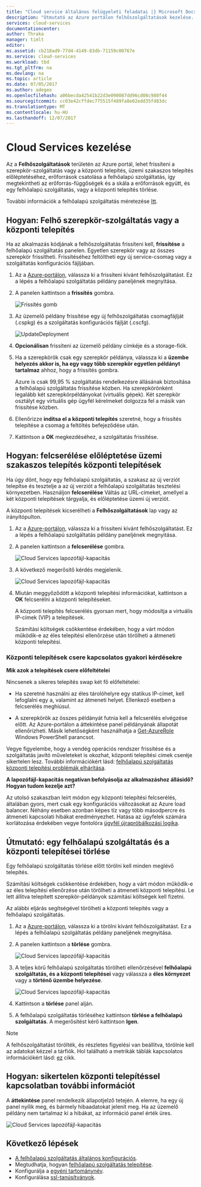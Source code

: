 ```yaml
---
title: "Cloud service általános felügyeleti feladatai |} Microsoft Docs"
description: "Útmutató az Azure portálon felhőszolgáltatások kezelése. Ezekben a példákban az Azure-portálon."
services: cloud-services
documentationcenter: 
author: Thraka
manager: timlt
editor: 
ms.assetid: cb218ad9-77d4-4149-83db-71159c00767e
ms.service: cloud-services
ms.workload: tbd
ms.tgt_pltfrm: na
ms.devlang: na
ms.topic: article
ms.date: 07/05/2017
ms.author: adegeo
ms.openlocfilehash: a06becda42541b22d3e090087dd96cd08c980f44
ms.sourcegitcommit: cc03e42cffdec775515f489fa8e02edd35fd83dc
ms.translationtype: MT
ms.contentlocale: hu-HU
ms.lasthandoff: 12/07/2017
---
```

# <a name="how-to-manage-cloud-services"></a>Cloud Services kezelése
Az a **Felhőszolgáltatások** területén az Azure portál, lehet frissíteni a szerepkör-szolgáltatás vagy a központi telepítés, üzemi szakaszos telepítés előléptetéséhez, erőforrások csatolása a felhőalapú szolgáltatás, így megtekintheti az erőforrás-függőségek és a skála a erőforrások együtt, és egy felhőalapú szolgáltatás, vagy a központi telepítés törlése.

További információk a felhőalapú szolgáltatás méretezése [Itt](cloud-services-how-to-scale-portal.md).

## <a name="how-to-update-a-cloud-service-role-or-deployment"></a>Hogyan: Felhő szerepkör-szolgáltatás vagy a központi telepítés
Ha az alkalmazás kódjának a felhőszolgáltatás frissíteni kell, **frissítése** a felhőalapú szolgáltatás panelen. Egyetlen szerepkör vagy az összes szerepkör frissítheti. Frissítéséhez feltöltheti egy új service-csomag vagy a szolgáltatás konfigurációs fájljában.

1. Az a [Azure-portálon][Azure portal], válassza ki a frissíteni kívánt felhőszolgáltatást. Ez a lépés a felhőalapú szolgáltatás példány paneljének megnyitása.
2. A panelen kattintson a **frissítés** gombra.

    ![Frissítés gomb](./media/cloud-services-how-to-manage-portal/update-button.png)

3. Az üzemelő példány frissítése egy új felhőszolgáltatás csomagfájlját (.cspkg) és a szolgáltatás konfigurációs fájlját (.cscfg).

    ![UpdateDeployment](./media/cloud-services-how-to-manage-portal/update-blade.png)

4. **Opcionálisan** frissíteni az üzemelő példány címkéje és a storage-fiók.
5. Ha a szerepkörök csak egy szerepkör példánya, válassza ki a **üzembe helyezés akkor is, ha egy vagy több szerepkör egyetlen példányt tartalmaz** ahhoz, hogy a frissítés gombra.

    Azure is csak 99,95 % szolgáltatás rendelkezésre állásának biztosítása a felhőalapú szolgáltatás frissítése közben. Ha szerepkörönként legalább két szerepkörpéldányokat (virtuális gépek). Két szerepkör osztályt egy virtuális gép ügyfél kérelmeket dolgozza fel a másik van frissítése közben.

6. Ellenőrizze **indítsa el a központi telepítés** szeretné, hogy a frissítés telepítése a csomag a feltöltés befejeződése után.
7. Kattintson a **OK** megkezdéséhez, a szolgáltatás frissítése.

## <a name="how-to-swap-deployments-to-promote-a-staged-deployment-to-production"></a>Hogyan: felcserélése előléptetése üzemi szakaszos telepítés központi telepítések
Ha úgy dönt, hogy egy felhőalapú szolgáltatás, a szakasz az új verziót telepítse és tesztelje a az új verziót a felhőalapú szolgáltatás tesztelési környezetben. Használjon **felcserélése** Váltás az URL-címeket, amellyel a két központi telepítések tárgyalja, és előléptetése üzemi új verziót.

A központi telepítések kicserélheti a **Felhőszolgáltatások** lap vagy az irányítópulton.

1. Az a [Azure-portálon][Azure portal], válassza ki a frissíteni kívánt felhőszolgáltatást. Ez a lépés a felhőalapú szolgáltatás példány paneljének megnyitása.
2. A panelen kattintson a **felcserélése** gombra.

    ![Cloud Services lapozófájl-kapacitás](./media/cloud-services-how-to-manage-portal/swap-button.png)

3. A következő megerősítő kérdés megjelenik.

    ![Cloud Services lapozófájl-kapacitás](./media/cloud-services-how-to-manage-portal/swap-prompt.png)

4. Miután meggyőződött a központi telepítési információkat, kattintson a **OK** felcserélni a központi telepítéseket.

    A központi telepítés felcserélés gyorsan mert, hogy módosítja a virtuális IP-címek (VIP) a telepítések.

    Számítási költségek csökkentése érdekében, hogy a várt módon működik-e az éles telepítési ellenőrzése után törölheti a átmeneti központi telepítési.

### <a name="common-questions-about-swapping-deployments"></a>Központi telepítések csere kapcsolatos gyakori kérdésekre

**Mik azok a telepítések csere előfeltételei**

Nincsenek a sikeres telepítés swap két fő előfeltételei:

- Ha szeretné használni az éles tárolóhelyre egy statikus IP-címet, kell lefoglalni egy a, valamint az átmeneti helyet. Ellenkező esetben a felcserélés meghiúsul.

- A szerepkörök az összes példányát futnia kell a felcserélés elvégzése előtt. Az Azure-portálon a áttekintése panel példányának állapotát ellenőrizheti. Másik lehetőségként használhatja a [Get-AzureRole](/powershell/module/azure/get-azurerole?view=azuresmps-3.7.0) Windows PowerShell parancsot.

Vegye figyelembe, hogy a vendég operációs rendszer frissítése és a szolgáltatás javító műveleteket is okozhat, központi telepítési címek cseréje sikertelen lesz. További információkért lásd: [felhőalapú szolgáltatás központi telepítési problémák elhárítása](cloud-services-troubleshoot-deployment-problems.md).

**A lapozófájl-kapacitás negatívan befolyásolja az alkalmazáshoz állásidő? Hogyan tudom kezelje azt?**

Az utolsó szakaszban leírt módon egy központi telepítési felcserélés, általában gyors, mert csak egy konfigurációs változásokat az Azure load balancer. Néhány esetben azonban képes tíz vagy több másodpercre és átmeneti kapcsolati hibákat eredményezhet. Hatása az ügyfelek számára korlátozása érdekében vegye fontolóra [ügyfél újrapróbálkozási logika](../best-practices-retry-general.md).

## <a name="how-to-delete-deployments-and-a-cloud-service"></a>Útmutató: egy felhőalapú szolgáltatás és a központi telepítései törlése
Egy felhőalapú szolgáltatás törlése előtt törölni kell minden meglévő telepítés.

Számítási költségek csökkentése érdekében, hogy a várt módon működik-e az éles telepítési ellenőrzése után törölheti a átmeneti központi telepítési. Le lett állítva telepített szerepkör-példányok számítási költségek kell fizetni.

Az alábbi eljárás segítségével törölheti a központi telepítés vagy a felhőalapú szolgáltatás.

1. Az a [Azure-portálon][Azure portal], válassza ki a törölni kívánt felhőszolgáltatást. Ez a lépés a felhőalapú szolgáltatás példány paneljének megnyitása.
2. A panelen kattintson a **törlése** gombra.

    ![Cloud Services lapozófájl-kapacitás](./media/cloud-services-how-to-manage-portal/delete-button.png)

3. A teljes körű felhőalapú szolgáltatás törölheti ellenőrzésével **felhőalapú szolgáltatás, és a központi telepítései** vagy válassza a **éles környezet** vagy a **történő üzembe helyezése**.

    ![Cloud Services lapozófájl-kapacitás](./media/cloud-services-how-to-manage-portal/delete-blade.png)

4. Kattintson a **törlése** panel alján.
5. A felhőalapú szolgáltatás törléséhez kattintson **törlése a felhőalapú szolgáltatás**. A megerősítést kérő kattintson **Igen**.

> [!NOTE]
> A felhőszolgáltatást törölték, és részletes figyelési van beállítva, törölnie kell az adatokat kézzel a tárfiók. Hol található a metrikák táblák kapcsolatos információkért lásd: [ez](cloud-services-how-to-monitor.md) cikk.


## <a name="how-to-find-more-information-about-failed-deployments"></a>Hogyan: sikertelen központi telepítéssel kapcsolatban további információt
A **áttekintése** panel rendelkezik állapotjelző tetején. A elemre, ha egy új panel nyílik meg, és bármely hibaadatokat jelenít meg. Ha az üzemelő példány nem tartalmaz ki a hibákat, az információ panel érték üres.

![Cloud Services lapozófájl-kapacitás](./media/cloud-services-how-to-manage-portal/status-info.png)



[Azure portal]: https://portal.azure.com

## <a name="next-steps"></a>Következő lépések
* [A felhőalapú szolgáltatás általános konfigurációs](cloud-services-how-to-configure-portal.md).
* Megtudhatja, hogyan [felhőalapú szolgáltatás telepítése](cloud-services-how-to-create-deploy-portal.md).
* Konfigurálja a [egyéni tartománynév](cloud-services-custom-domain-name-portal.md).
* Konfigurálása [ssl-tanúsítványok](cloud-services-configure-ssl-certificate-portal.md).
